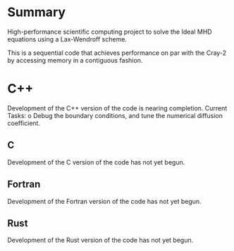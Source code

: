 # Summary
High-performance scientific computing project to solve the Ideal MHD equations using a Lax-Wendroff scheme. 

This is a sequential code that achieves performance on par with the Cray-2 by accessing memory in a contiguous fashion. 

# C++
Development of the C++ version of the code is nearing completion. 
Current Tasks:
o Debug the boundary conditions, and tune the numerical diffusion coefficient.

## C
Development of the C version of the code has not yet begun.

## Fortran
Development of the Fortran version of the code has not yet begun.

## Rust
Development of the Rust version of the code has not yet begun.
